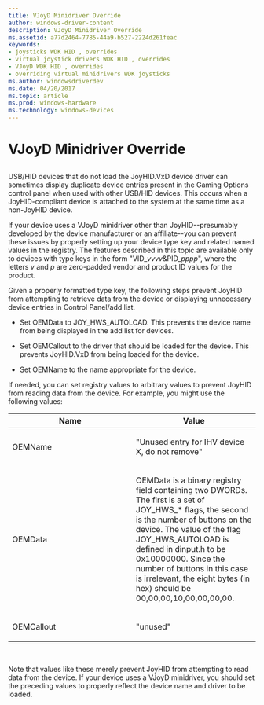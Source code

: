 ```yaml
---
title: VJoyD Minidriver Override
author: windows-driver-content
description: VJoyD Minidriver Override
ms.assetid: a77d2464-7785-44a9-b527-2224d261feac
keywords:
- joysticks WDK HID , overrides
- virtual joystick drivers WDK HID , overrides
- VJoyD WDK HID , overrides
- overriding virtual minidrivers WDK joysticks
ms.author: windowsdriverdev
ms.date: 04/20/2017
ms.topic: article
ms.prod: windows-hardware
ms.technology: windows-devices
---
```


# VJoyD Minidriver Override


## <a href="" id="ddk-vjoyd-mini-driver-override-di"></a>


USB/HID devices that do not load the JoyHID.VxD device driver can sometimes display duplicate device entries present in the Gaming Options control panel when used with other USB/HID devices. This occurs when a JoyHID-compliant device is attached to the system at the same time as a non-JoyHID device.

If your device uses a VJoyD minidriver other than JoyHID--presumably developed by the device manufacturer or an affiliate--you can prevent these issues by properly setting up your device type key and related named values in the registry. The features described in this topic are available only to devices with type keys in the form "VID\_*vvvv*&PID\_*pppp*", where the letters *v* and *p* are zero-padded vendor and product ID values for the product.

Given a properly formatted type key, the following steps prevent JoyHID from attempting to retrieve data from the device or displaying unnecessary device entries in Control Panel/add list.

-   Set OEMData to JOY\_HWS\_AUTOLOAD. This prevents the device name from being displayed in the add list for devices.

-   Set OEMCallout to the driver that should be loaded for the device. This prevents JoyHID.VxD from being loaded for the device.

-   Set OEMName to the name appropriate for the device.

If needed, you can set registry values to arbitrary values to prevent JoyHID from reading data from the device. For example, you might use the following values:

<table>
<colgroup>
<col width="50%" />
<col width="50%" />
</colgroup>
<thead>
<tr class="header">
<th>Name</th>
<th>Value</th>
</tr>
</thead>
<tbody>
<tr class="odd">
<td><p>OEMName</p></td>
<td><p>&quot;Unused entry for IHV device X, do not remove&quot;</p></td>
</tr>
<tr class="even">
<td><p>OEMData</p></td>
<td><p>OEMData is a binary registry field containing two DWORDs. The first is a set of JOY_HWS_* flags, the second is the number of buttons on the device. The value of the flag JOY_HWS_AUTOLOAD is defined in dinput.h to be 0x10000000. Since the number of buttons in this case is irrelevant, the eight bytes (in hex) should be 00,00,00,10,00,00,00,00.</p></td>
</tr>
<tr class="odd">
<td><p>OEMCallout</p></td>
<td><p>&quot;unused&quot;</p></td>
</tr>
</tbody>
</table>

 

Note that values like these merely prevent JoyHID from attempting to read data from the device. If your device uses a VJoyD minidriver, you should set the preceding values to properly reflect the device name and driver to be loaded.

 

 




